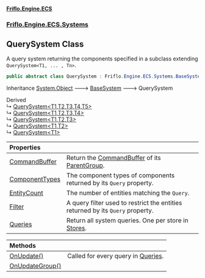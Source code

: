 #### [Friflo.Engine.ECS](index.md 'index')
### [Friflo.Engine.ECS.Systems](Friflo.Engine.ECS.Systems.md 'Friflo.Engine.ECS.Systems')

## QuerySystem Class

A query system returning the components specified in a subclass extending `QuerySystem<T1, ... , Tn>`.

```csharp
public abstract class QuerySystem : Friflo.Engine.ECS.Systems.BaseSystem
```

Inheritance [System.Object](https://docs.microsoft.com/en-us/dotnet/api/System.Object 'System.Object') &#129106; [BaseSystem](BaseSystem.md 'Friflo.Engine.ECS.Systems.BaseSystem') &#129106; QuerySystem

Derived  
&#8627; [QuerySystem&lt;T1,T2,T3,T4,T5&gt;](QuerySystem_T1,T2,T3,T4,T5_.md 'Friflo.Engine.ECS.Systems.QuerySystem<T1,T2,T3,T4,T5>')  
&#8627; [QuerySystem&lt;T1,T2,T3,T4&gt;](QuerySystem_T1,T2,T3,T4_.md 'Friflo.Engine.ECS.Systems.QuerySystem<T1,T2,T3,T4>')  
&#8627; [QuerySystem&lt;T1,T2,T3&gt;](QuerySystem_T1,T2,T3_.md 'Friflo.Engine.ECS.Systems.QuerySystem<T1,T2,T3>')  
&#8627; [QuerySystem&lt;T1,T2&gt;](QuerySystem_T1,T2_.md 'Friflo.Engine.ECS.Systems.QuerySystem<T1,T2>')  
&#8627; [QuerySystem&lt;T1&gt;](QuerySystem_T1_.md 'Friflo.Engine.ECS.Systems.QuerySystem<T1>')

| Properties | |
| :--- | :--- |
| [CommandBuffer](QuerySystem.CommandBuffer.md 'Friflo.Engine.ECS.Systems.QuerySystem.CommandBuffer') | Return the [CommandBuffer](QuerySystem.CommandBuffer.md 'Friflo.Engine.ECS.Systems.QuerySystem.CommandBuffer') of its [ParentGroup](BaseSystem.ParentGroup.md 'Friflo.Engine.ECS.Systems.BaseSystem.ParentGroup'). |
| [ComponentTypes](QuerySystem.ComponentTypes.md 'Friflo.Engine.ECS.Systems.QuerySystem.ComponentTypes') | The component types of components returned by its `Query` property. |
| [EntityCount](QuerySystem.EntityCount.md 'Friflo.Engine.ECS.Systems.QuerySystem.EntityCount') | The number of entities matching the `Query`. |
| [Filter](QuerySystem.Filter.md 'Friflo.Engine.ECS.Systems.QuerySystem.Filter') | A query filter used to restrict the entities returned by its `Query` property. |
| [Queries](QuerySystem.Queries.md 'Friflo.Engine.ECS.Systems.QuerySystem.Queries') | Return all system queries. One per store in [Stores](SystemRoot.Stores.md 'Friflo.Engine.ECS.Systems.SystemRoot.Stores'). |

| Methods | |
| :--- | :--- |
| [OnUpdate()](QuerySystem.OnUpdate().md 'Friflo.Engine.ECS.Systems.QuerySystem.OnUpdate()') | Called for every query in [Queries](QuerySystem.Queries.md 'Friflo.Engine.ECS.Systems.QuerySystem.Queries'). |
| [OnUpdateGroup()](QuerySystem.OnUpdateGroup().md 'Friflo.Engine.ECS.Systems.QuerySystem.OnUpdateGroup()') | |
